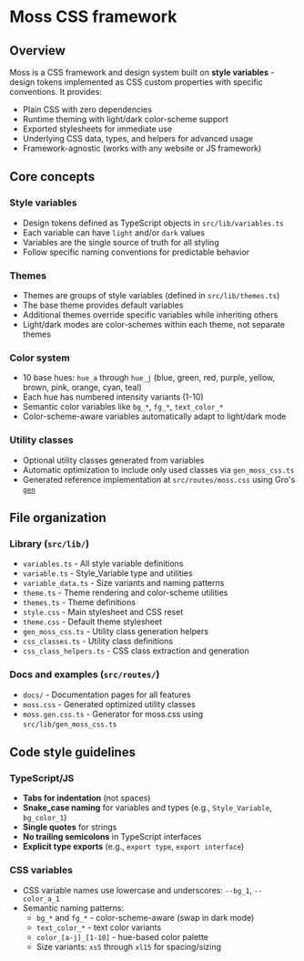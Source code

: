 # Moss CSS framework

## Overview

Moss is a CSS framework and design system built on **style variables** - design tokens implemented as CSS custom properties with specific conventions. It provides:

- Plain CSS with zero dependencies
- Runtime theming with light/dark color-scheme support
- Exported stylesheets for immediate use
- Underlying CSS data, types, and helpers for advanced usage
- Framework-agnostic (works with any website or JS framework)

## Core concepts

### Style variables

- Design tokens defined as TypeScript objects in `src/lib/variables.ts`
- Each variable can have `light` and/or `dark` values
- Variables are the single source of truth for all styling
- Follow specific naming conventions for predictable behavior

### Themes

- Themes are groups of style variables (defined in `src/lib/themes.ts`)
- The base theme provides default variables
- Additional themes override specific variables while inheriting others
- Light/dark modes are color-schemes within each theme, not separate themes

### Color system

- 10 base hues: `hue_a` through `hue_j` (blue, green, red, purple, yellow, brown, pink, orange, cyan, teal)
- Each hue has numbered intensity variants (1-10)
- Semantic color variables like `bg_*`, `fg_*`, `text_color_*`
- Color-scheme-aware variables automatically adapt to light/dark mode

### Utility classes

- Optional utility classes generated from variables
- Automatic optimization to include only used classes via `gen_moss_css.ts`
- Generated reference implementation at `src/routes/moss.css` using
  Gro's [`gen`](https://github.com/ryanatkn/gro/blob/main/src/docs/gen.md)

## File organization

### Library (`src/lib/`)

- `variables.ts` - All style variable definitions
- `variable.ts` - Style_Variable type and utilities
- `variable_data.ts` - Size variants and naming patterns
- `theme.ts` - Theme rendering and color-scheme utilities
- `themes.ts` - Theme definitions
- `style.css` - Main stylesheet and CSS reset
- `theme.css` - Default theme stylesheet
- `gen_moss_css.ts` - Utility class generation helpers
- `css_classes.ts` - Utility class definitions
- `css_class_helpers.ts` - CSS class extraction and generation

### Docs and examples (`src/routes/`)

- `docs/` - Documentation pages for all features
- `moss.css` - Generated optimized utility classes
- `moss.gen.css.ts` - Generator for moss.css using `src/lib/gen_moss_css.ts`

## Code style guidelines

### TypeScript/JS

- **Tabs for indentation** (not spaces)
- **Snake_case naming** for variables and types (e.g., `Style_Variable`, `bg_color_1`)
- **Single quotes** for strings
- **No trailing semicolons** in TypeScript interfaces
- **Explicit type exports** (e.g., `export type`, `export interface`)

### CSS variables

- CSS variable names use lowercase and underscores: `--bg_1`, `--color_a_1`
- Semantic naming patterns:
  - `bg_*` and `fg_*` - color-scheme-aware (swap in dark mode)
  - `text_color_*` - text color variants
  - `color_[a-j]_[1-10]` - hue-based color palette
  - Size variants: `xs5` through `xl15` for spacing/sizing
